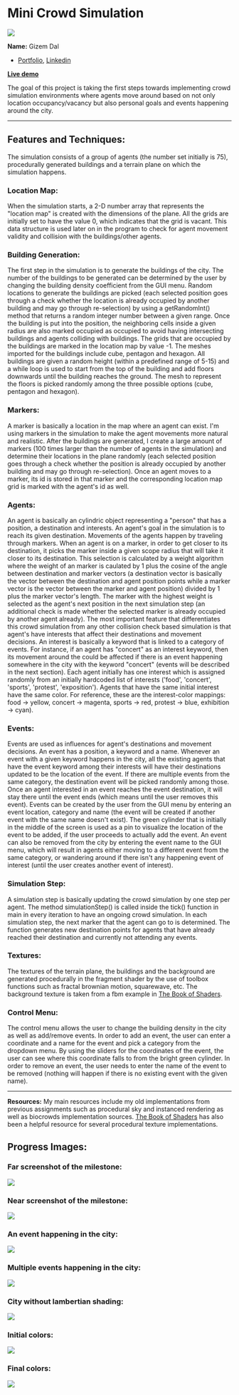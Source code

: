 # Mini Crowd Simulation

![](reference/final.png)

**Name:** Gizem Dal
  - [Portfolio](https://www.gizemdal.com/), [Linkedin](https://www.linkedin.com/in/gizemdal/)

**[Live demo](https://gizemdal.github.io/Mini-Crowd-Simulation/)**

The goal of this project is taking the first steps towards implementing crowd simulation environments where agents move around based on not only location occupancy/vacancy but also personal goals and events happening around the city.

-----

## Features and Techniques:
The simulation consists of a group of agents (the number set initially is 75), procedurally generated buildings and a terrain plane on which the simulation happens.

### Location Map:
When the simulation starts, a 2-D number array that represents the "location map" is created with the dimensions of the plane. All the grids are initially set to have the value 0, which indicates that the grid is vacant. This data structure is used later on in the program to check for agent movement validity and collision with the buildings/other agents.

### Building Generation:
The first step in the simulation is to generate the buildings of the city. The number of the buildings to be generated can be determined by the user by changing the building density coefficient from the GUI menu. Random locations to generate the buildings are picked (each selected position goes through a check whether the location is already occupied by another building and may go through re-selection) by using a getRandomInt() method that returns a random integer number between a given range. Once the building is put into the position, the neighboring cells inside a given radius are also marked occupied as occupied to avoid having intersecting buildings and agents colliding with buildings. The grids that are occupied by the buildings are marked in the location map by value -1. The meshes imported for the buildings include cube, pentagon and hexagon. All buildings are given a random height (within a predefined range of 5-15) and a while loop is used to start from the top of the building and add floors downwards until the building reaches the ground. The mesh to represent the floors is picked randomly among the three possible options (cube, pentagon and hexagon).

### Markers:
A marker is basically a location in the map where an agent can exist. I'm using markers in the simulation to make the agent movements more natural and realistic. After the buildings are generated, I create a large amount of markers (100 times larger than the number of agents in the simulation) and determine their locations in the plane randomly (each selected position goes through a check whether the position is already occupied by another building and may go through re-selection). Once an agent moves to a marker, its id is stored in that marker and the corresponding location map grid is marked with the agent's id as well.

### Agents:
An agent is basically an cylindric object representing a "person" that has a position, a destination and interests. An agent's goal in the simulation is to reach its given destination. Movements of the agents happen by traveling through markers. When an agent is on a marker, in order to get closer to its destination, it picks the marker inside a given scope radius that will take it closer to its destination. This selection is calculated by a weight algorithm where the weight of an marker is caulated by 1 plus the cosine of the angle between destination and marker vectors (a destination vector is basically the vector between the destination and agent position points while a marker vector is the vector between the marker and agent position) divided by 1 plus the marker vector's length. The marker with the highest weight is selected as the agent's next position in the next simulation step (an additional check is made whether the selected marker is already occupied by another agent already). The most important feature that differentiates this crowd simulation from any other collision check based simulation is that agent's have interests that affect their destinations and movement decisions. An interest is basically a keyword that is linked to a category of events. For instance, if an agent has "concert" as an interest keyword, then its movement around the could be affected if there is an event happening somewhere in the city with the keyword "concert" (events will be described in the next section). Each agent initially has one interest which is assigned randomly from an initially hardcoded list of interests ('food', 'concert', 'sports', 'protest', 'exposition'). Agents that have the same initial interest have the same color. For reference, these are the interest-color mappings: food -> yellow, concert -> magenta, sports -> red, protest -> blue, exhibition -> cyan).

### Events:
Events are used as influences for agent's destinations and movement decisions. An event has a position, a keyword and a name. Whenever an event with a given keyword happens in the city, all the existing agents that have the event keyword among their interests will have their destinations updated to be the location of the event. If there are multiple events from the same category, the destination event will be picked randomly among those. Once an agent interested in an event reaches the event destination, it will stay there until the event ends (which means until the user removes this event). Events can be created by the user from the GUI menu by entering an event location, category and name (the event will be created if another event with the same name doesn't exist). The green cylinder that is initially in the middle of the screen is used as a pin to visualize the location of the event to be added, if the user proceeds to actually add the event. An event can also be removed from the city by entering the event name to the GUI menu, which will result in agents either moving to a different event from the same category, or wandering around if there isn't any happening event of interest (until the user creates another event of interest).

### Simulation Step:
A simulation step is basically updating the crowd simulation by one step per agent. The method simulationStep() is called inside the tick() function in main in every iteration to have an ongoing crowd simulation. In each simulation step, the next marker that the agent can go to is determined. The function generates new destination points for agents that have already reached their destination and currently not attending any events.

### Textures:
The textures of the terrain plane, the buildings and the background are generated procedurally in the fragment shader by the use of toolbox functions such as fractal brownian motion, squarewave, etc. The background texture is taken from a fbm example in [The Book of Shaders](https://thebookofshaders.com/13/).

### Control Menu:
The control menu allows the user to change the building density in the city as well as add/remove events. In order to add an event, the user can enter a coordinate and a name for the event and pick a category from the dropdown menu. By using the sliders for the coordinates of the event, the user can see where this coordinate falls to from the bright green cylinder. In order to remove an event, the user needs to enter the name of the event to be removed (nothing will happen if there is no existing event with the given name).

-----

**Resources:** My main resources include my old implementations from previous assignments such as procedural sky and instanced rendering as well as biocrowds implementation sources. [The Book of Shaders](https://thebookofshaders.com) has also been a helpful resource for several procedural texture implementations.

## Progress Images:

### Far screenshot of the milestone:

![](progress/far.png)

### Near screenshot of the milestone:

![](progress/near.png)

### An event happening in the city:

![](reference/event1.png)

### Multiple events happening in the city:

![](reference/threeevents.png)

### City without lambertian shading:

![](reference/remove3.png)

### Initial colors:

![](reference/city.png)

### Final colors:

![](reference/final2.png)
